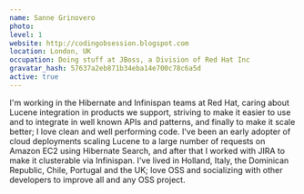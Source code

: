 ```yaml
---
name: Sanne Grinovero
photo:
level: 1
website: http://codingobsession.blogspot.com
location: London, UK
occupation: Doing stuff at JBoss, a Division of Red Hat Inc
gravatar_hash: 57637a2eb871b34eba14e700c78c6a5d
active: true
---
```

I'm working in the Hibernate and Infinispan teams at Red Hat, caring about Lucene
integration in products we support, striving to make it easier to use and to
integrate in well known APIs and patterns, and finally to make it scale better;
I love clean and well performing code.
I've been an early adopter of cloud deployments scaling Lucene to a large number
of requests on Amazon EC2 using Hibernate Search, and after that I worked with
JIRA to make it clusterable via Infinispan.
I've lived in Holland, Italy, the Dominican Republic, Chile, Portugal and the UK;
love OSS and socializing with other developers to improve all and any OSS project.

